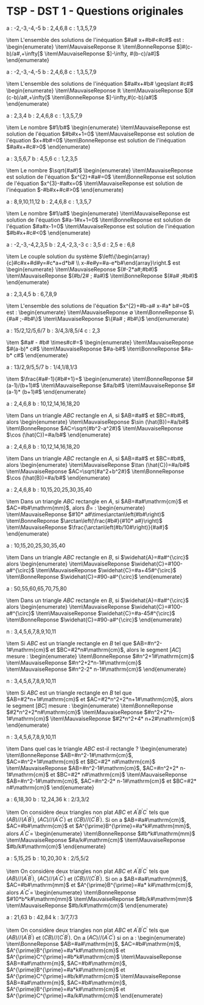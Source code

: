 # TSP - DST 1 - Questions originales

a : -2,-3,-4,-5
b : 2,4,6,8
c : 1,3,5,7,9

\item L'ensemble des solutions de l'inéquation $#a# x+#b#<#c#$ est :
\begin{enumerate}
\item\MauvaiseReponse $\mathbb{R}$
\item\BonneReponse $]#(c-b)/a#,+\infty[$
\item\MauvaiseReponse $]-\infty, #(b-c)/a#]$
\end{enumerate}


a : -2,-3,-4,-5
b : 2,4,6,8
c : 1,3,5,7,9

\item L'ensemble des solutions de l'inéquation $#a#x+#b# \geqslant #c#$
\begin{enumerate}
\item\MauvaiseReponse $\mathbb{R}$
\item\MauvaiseReponse $[#(c-b)/a#,+\infty[$
\item\BonneReponse $]-\infty,#(c-b)/a#]$
\end{enumerate}


a : 2,3,4
b : 2,4,6,8
c : 1,3,5,7,9

\item Le nombre $#1/b#$
\begin{enumerate}
\item\MauvaiseReponse est solution de l'équation $#b#x+1=0$
\item\MauvaiseReponse est solution de l'équation $x+#b#=0$
\item\BonneReponse est solution de l'inéquation $#a#x+#c#>0$
\end{enumerate}


a : 3,5,6,7
b : 4,5,6
c : 1,2,3,5

\item Le nombre $\sqrt{#a#}$
\begin{enumerate}
\item\MauvaiseReponse est solution de l'équation $x^{2}+#a#=0$
\item\BonneReponse est solution de l'équation $x^{3}-#a#x=0$
\item\MauvaiseReponse est solution de l'inéquation $-#b#x+#c#>0$
\end{enumerate}




a : 8,9,10,11,12
b : 2,4,6,8
c : 1,3,5,7

\item Le nombre $#1/a#$
\begin{enumerate}
\item\MauvaiseReponse est solution de l'équation $#a-1#x+1=0$
\item\BonneReponse est solution de l'équation $#a#x-1=0$
\item\MauvaiseReponse est solution de l'inéquation $#b#x+#c#<0$
\end{enumerate}


a : -2,-3,-4,2,3,5
b : 2,4,-2,3,-3
c : 3,5
d : 2,5
e : 6,8

\item Le couple solution du système $\left\{\begin{array}{c}#c#x+#d#y=#c*a+d*b# \\ x-#e#y=#a-e*b#\end{array}\right.$ est
\begin{enumerate}
\item\MauvaiseReponse $(#-2*a#;#b#)$
\item\MauvaiseReponse $(#b/2# ; #a#)$
\item\BonneReponse $(#a# ;#b#)$
\end{enumerate}






a : 2,3,4,5
b : 6,7,8,9

\item L'ensemble des solutions de l'équation $x^{2}+#b-a# x-#a* b#=0$ est :
\begin{enumerate}
\item\MauvaiseReponse $\emptyset$
\item\BonneReponse $\{#a# ;-#b#\}$
\item\MauvaiseReponse $\{#a# ; #b#\}$
\end{enumerate}


a : 15/2,12/5,6/7
b : 3/4,3/8,5/4
c : 2,3

\item $#a# - #b# \times#c#=$
\begin{enumerate}
\item\MauvaiseReponse $#(a-b)* c#$
\item\MauvaiseReponse $#a-b#$
\item\BonneReponse $#a-b* c#$
\end{enumerate}


a : 13/2,9/5,5/7
b : 1/4,1/8,1/3

\item $\frac{#a#-1}{#b#+1}=$
\begin{enumerate}
\item\BonneReponse $#(a-1)/(b+1)#$
\item\MauvaiseReponse $#a/b#$
\item\MauvaiseReponse $#(a-1)* (b+1)#$
\end{enumerate}



a : 2,4,6,8
b : 10,12,14,16,18,20

\item Dans un triangle $ABC$ rectangle en $A$, si $AB=#a#$ et $BC=#b#$, alors
\begin{enumerate}
\item\MauvaiseReponse $\sin (\hat{B})=#a/b#$
\item\BonneReponse $AC=\sqrt{#b^2-a^2#}$
\item\MauvaiseReponse $\cos (\hat{C})=#a/b#$
\end{enumerate}



a : 2,4,6,8
b : 10,12,14,16,18,20

\item Dans un triangle $ABC$ rectangle en $A$, si $AB=#a#$ et $BC=#b#$, alors
\begin{enumerate}
\item\MauvaiseReponse $\tan (\hat{C})=#a/b#$
\item\MauvaiseReponse $AC=\sqrt{#a^2+b^2#}$
\item\BonneReponse $\cos (\hat{B})=#a/b#$
\end{enumerate}



a : 2,4,6,8
b : 10,15,20,25,30,35,40

\item Dans un triangle $ABC$ rectangle en $A$, si $AB=#a#\mathrm{cm}$ et $AC=#b#\mathrm{mm}$, alors $\hat{B}=$ :
\begin{enumerate}
\item\MauvaiseReponse $#10* a#\times\arctan\left(#b#\right)$
\item\BonneReponse $\arctan\left(\frac{#b#}{#10* a#}\right)$
\item\MauvaiseReponse $\frac{\arctan\left(#b/10#\right)}{#a#}$
\end{enumerate}


a : 10,15,20,25,30,35,40

\item Dans un triangle $ABC$ rectangle en $B$, si $\widehat{A}=#a#^{\circ}$ alors
\begin{enumerate}
\item\MauvaiseReponse $\widehat{C}=#100-a#^{\circ}$
\item\MauvaiseReponse $\widehat{C}=#a+45#^{\circ}$
\item\BonneReponse $\widehat{C}=#90-a#^{\circ}$
\end{enumerate}






















a : 50,55,60,65,70,75,80

\item Dans un triangle $ABC$ rectangle en $B$, si $\widehat{A}=#a#^{\circ}$ alors
\begin{enumerate}
\item\MauvaiseReponse $\widehat{C}=#100-a#^{\circ}$
\item\MauvaiseReponse $\widehat{C}=#a-45#^{\circ}$
\item\BonneReponse $\widehat{C}=#90-a#^{\circ}$
\end{enumerate}



n : 3,4,5,6,7,8,9,10,11

\item Si $ABC$ est un triangle rectangle en $B$ tel que $AB=#n^2-1#\mathrm{cm}$ et  $BC=#2*n#\mathrm{cm}$, alors le segment $\left[AC\right]$ mesure :
\begin{enumerate}
\item\BonneReponse $#n^2+1#\mathrm{cm}$
\item\MauvaiseReponse $#n^2+2*n-1#\mathrm{cm}$
\item\MauvaiseReponse $#n^2-2* n-1#\mathrm{cm}$
\end{enumerate}


n : 3,4,5,6,7,8,9,10,11

\item Si $ABC$ est un triangle rectangle en $B$ tel que $AB=#2*n+1#\mathrm{cm}$ et  $AC=#2*n^2+2*n+1#\mathrm{cm}$, alors le segment $\left[BC\right]$ mesure :
\begin{enumerate}
\item\BonneReponse $#2*n^2+2*n#\mathrm{cm}$
\item\MauvaiseReponse $#n^2+2*n-1#\mathrm{cm}$
\item\MauvaiseReponse $#2*n^2+4* n+2#\mathrm{cm}$
\end{enumerate}



n : 3,4,5,6,7,8,9,10,11


\item Dans quel cas le triangle $ABC$ est-il rectangle ?
\begin{enumerate}
\item\BonneReponse $AB=#n^2-1#\mathrm{cm}$, $AC=#n^2+1#\mathrm{cm}$ et $BC=#2* n#\mathrm{cm}$
\item\MauvaiseReponse $AB=#n^2-1#\mathrm{cm}$, $AC=#n^2+2* n-1#\mathrm{cm}$ et $BC=#2* n#\mathrm{cm}$
\item\MauvaiseReponse $AB=#n^2-1#\mathrm{cm}$, $AC=#n^2-2* n-1#\mathrm{cm}$ et $BC=#2* n#\mathrm{cm}$
\end{enumerate}





a : 6,18,30
b : 12,24,36
k : 2/3,3/2

\item On considère deux triangles non plat $ABC$ et $A^\prime B^\prime C^\prime$ tels que $\left(AB\right)//\left(A^{\prime}B^{\prime}\right)$, $\left(AC\right)//\left(A^{\prime}C^{\prime}\right)$ et $\left(CB\right)//\left(C^{\prime}B^{\prime}\right)$. Si on a $AB=#a#\mathrm{cm}$, $AC=#b#\mathrm{cm}$ et $A^{\prime}B^{\prime}=#a*k#\mathrm{mm}$, alors $A^{\prime}C^{\prime}=$
\begin{enumerate}
\item\BonneReponse $#b*k#\mathrm{mm}$
\item\MauvaiseReponse $#a/k#\mathrm{cm}$
\item\MauvaiseReponse $#b/k#\mathrm{cm}$
\end{enumerate}


a : 5,15,25
b : 10,20,30
k : 2/5,5/2

\item On considère deux triangles non plat $ABC$ et $A^\prime B^\prime C^\prime$ tels que $\left(AB\right)//\left(A^{\prime}B^{\prime}\right)$, $\left(AC\right)//\left(A^{\prime}C^{\prime}\right)$ et $\left(CB\right)//\left(C^{\prime}B^{\prime}\right)$. Si on a $AB=#a#\mathrm{mm}$, $AC=#b#\mathrm{mm}$ et $A^{\prime}B^{\prime}=#a* k#\mathrm{cm}$, alors $A^{\prime}C^{\prime}=$
\begin{enumerate}
\item\BonneReponse $#10*b*k#\mathrm{mm}$
\item\MauvaiseReponse $#b/k#\mathrm{mm}$
\item\MauvaiseReponse $#b/k#\mathrm{cm}$
\end{enumerate}



a : 21,63
b : 42,84
k : 3/7,7/3


\item On considère deux triangles non plat $ABC$ et $A^\prime B^\prime C^\prime$ tels que $\left(AB\right)//\left(A^{\prime}B^{\prime}\right)$ et $\left(CB\right)//\left(C^{\prime}B^{\prime}\right)$. On a $\left(AC\right)//\left(A^{\prime}C^{\prime}\right)$ si on a :
\begin{enumerate}
\item\BonneReponse $AB=#a#\mathrm{m}$, $AC=#b#\mathrm{m}$, $A^{\prime}B^{\prime}=#a*k#\mathrm{cm}$ et $A^{\prime}C^{\prime}=#b*k#\mathrm{cm}$
\item\MauvaiseReponse $AB=#a#\mathrm{m}$, $AC=#b#\mathrm{m}$, $A^{\prime}B^{\prime}=#a*k#\mathrm{cm}$ et $A^{\prime}C^{\prime}=#b/k#\mathrm{cm}$
\item\MauvaiseReponse $AB=#a#\mathrm{m}$, $AC=#b#\mathrm{m}$, $A^{\prime}B^{\prime}=#a*k#\mathrm{cm}$ et $A^{\prime}C^{\prime}=#a/k#\mathrm{cm}$
\end{enumerate}

